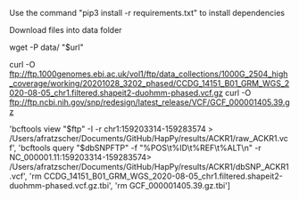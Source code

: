 Use the command "pip3 install -r requirements.txt" to install dependencies

Download files  into data folder

wget -P data/ "$url"

curl -O ftp://ftp.1000genomes.ebi.ac.uk/vol1/ftp/data_collections/1000G_2504_high_coverage/working/20201028_3202_phased/CCDG_14151_B01_GRM_WGS_2020-08-05_chr1.filtered.shapeit2-duohmm-phased.vcf.gz
curl -O ftp://ftp.ncbi.nih.gov/snp/redesign/latest_release/VCF/GCF_000001405.39.gz

'bcftools view "$ftp" -I -r chr1:159203314-159283574 > /Users/afratzscher/Documents/GitHub/HapPy/results/ACKR1/raw_ACKR1.vcf', 
'bcftools query "$dbSNPFTP" -f "%POS\t%ID\t%REF\t%ALT\n" -r NC_000001.11:159203314-159283574> /Users/afratzscher/Documents/GitHub/HapPy/results/ACKR1/dbSNP_ACKR1.vcf', 
'rm CCDG_14151_B01_GRM_WGS_2020-08-05_chr1.filtered.shapeit2-duohmm-phased.vcf.gz.tbi', 
'rm GCF_000001405.39.gz.tbi']